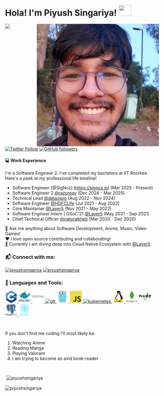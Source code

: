 <h1>Hola! I'm Piyush Singariya! <img src="https://media.giphy.com/media/tJU72w9lPzUPe/giphy.gif" width="40" height="35"></h1>

<img align='right' src="./Piyush Singariya.jpg" width="400">

![](https://komarev.com/ghpvc/?username=piyushsingariya&style=flat-square)
[![Twitter Follow](https://img.shields.io/twitter/follow/piyushsingariya?style=social)](https://twitter.com/piyushsingariya)
[![GitHub followers](https://img.shields.io/github/followers/piyushsingariya?style=social)](https://github.com/piyushsingariya)


#### 💻 Work Experience
I'm a Software Engineer 2. I've completed my bachelors at IIT Roorkee. Here's a peek at my professional life timeline!

- Software Engineer [@SigNoz] (https://signoz.io) (Mar 2025 - Present)
- Software Engineer 2 [@razorpay](https://razorpay.com) (Dec 2024 - Mar 2025)
- Technical Lead [@datazipio](https://www.datazip.io/) (Aug 2022 - Nov 2024)
- Software Engineer [@HDFCLife](https://www.hdfclife.com/) (Jul 2021 - Aug 2022)
- Core Maintainer [@Layer5](https://layer5.io/) (Nov 2021 - May 2022)
- Software Engineer Intern | GSoC'21 [@Layer5](https://layer5.io/) (May 2021 - Sep 2021)
- Chief Technical Officer [@naturalkheti](https://www.linkedin.com/company/naturalkheti/) (Mar 2020 - Dec 2020)

💬 Ask me anything about Software Development, Anime, Music, Video Games!
</br>
❤️ I love open source contributing and collaborating!
</br>
🌱 Currently I am diving deep into Cloud Native Ecosystem with [@Layer5](https://layer5.io/)
</br>

<h3 align="left">📬 Connect with me:</h3>
<p align="left">
<a href="https://twitter.com/piyushsingariya" target="blank"><img align="center" src="https://raw.githubusercontent.com/rahuldkjain/github-profile-readme-generator/master/src/images/icons/Social/twitter.svg" alt="piyushsingariya" height="30" width="40" /></a>
<a href="https://linkedin.com/in/piyushsingariya" target="blank"><img align="center" src="https://raw.githubusercontent.com/rahuldkjain/github-profile-readme-generator/master/src/images/icons/Social/linked-in-alt.svg" alt="piyushsingariya" height="30" width="40" /></a>
</p>

<h3 align="left">🧰 Languages and Tools:</h3>
<p align="left"> <a href="https://www.w3schools.com/cpp/" target="_blank" rel="noreferrer"> <img src="https://raw.githubusercontent.com/devicons/devicon/master/icons/cplusplus/cplusplus-original.svg" alt="cplusplus" width="40" height="40"/> </a> <a href="https://www.docker.com/" target="_blank" rel="noreferrer"> <img src="https://raw.githubusercontent.com/devicons/devicon/master/icons/docker/docker-original-wordmark.svg" alt="docker" width="40" height="40"/> </a> <a href="https://expressjs.com" target="_blank" rel="noreferrer"> <img src="https://raw.githubusercontent.com/devicons/devicon/master/icons/express/express-original-wordmark.svg" alt="express" width="40" height="40"/> </a> <a href="https://git-scm.com/" target="_blank" rel="noreferrer"> <img src="https://www.vectorlogo.zone/logos/git-scm/git-scm-icon.svg" alt="git" width="40" height="40"/> </a> <a href="https://golang.org" target="_blank" rel="noreferrer"> <img src="https://raw.githubusercontent.com/devicons/devicon/master/icons/go/go-original.svg" alt="go" width="40" height="40"/> </a> <a href="https://developer.mozilla.org/en-US/docs/Web/JavaScript" target="_blank" rel="noreferrer"> <img src="https://raw.githubusercontent.com/devicons/devicon/master/icons/javascript/javascript-original.svg" alt="javascript" width="40" height="40"/> </a> <a href="https://kubernetes.io" target="_blank" rel="noreferrer"> <img src="https://www.vectorlogo.zone/logos/kubernetes/kubernetes-icon.svg" alt="kubernetes" width="40" height="40"/> </a> <a href="https://www.linux.org/" target="_blank" rel="noreferrer"> <img src="https://raw.githubusercontent.com/devicons/devicon/master/icons/linux/linux-original.svg" alt="linux" width="40" height="40"/> </a> <a href="https://www.mongodb.com/" target="_blank" rel="noreferrer"> <img src="https://raw.githubusercontent.com/devicons/devicon/master/icons/mongodb/mongodb-original-wordmark.svg" alt="mongodb" width="40" height="40"/> </a> <a href="https://nodejs.org" target="_blank" rel="noreferrer"> <img src="https://raw.githubusercontent.com/devicons/devicon/master/icons/nodejs/nodejs-original-wordmark.svg" alt="nodejs" width="40" height="40"/> </a> <a href="https://www.postgresql.org" target="_blank" rel="noreferrer"> <img src="https://raw.githubusercontent.com/devicons/devicon/master/icons/postgresql/postgresql-original-wordmark.svg" alt="postgresql" width="40" height="40"/> </a> <a href="https://reactjs.org/" target="_blank" rel="noreferrer"> <img src="https://raw.githubusercontent.com/devicons/devicon/master/icons/react/react-original-wordmark.svg" alt="react" width="40" height="40"/> </a> </p>
</br>

If you don't find me coding I'll most likely be:
1. Watching Anime
2. Reading Manga
3. Playing Valorant
4. I am trying to become an avid book-reader


<br/>

<p>&nbsp;<img align="center" src="https://github-readme-stats.vercel.app/api?username=piyushsingariya&show_icons=true&locale=en" alt="piyushsingariya" /></p>
<p><img align="center" src="https://github-readme-streak-stats.herokuapp.com/?user=piyushsingariya" alt="piyushsingariya" /></p>

 [2]: mailto:piyushsingariya@gmail.com
 [3]: https://www.linkedin.com/in/piyushsingariya/
 [4]: https://twitter.com/piyushsingariya
 
